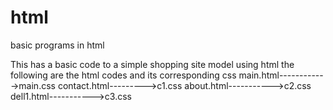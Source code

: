 # html
basic programs in html

This has a basic code to a simple shopping site model 
using html
the following are the html codes and its corresponding css
main.html------------>main.css
contact.html--------->c1.css
about.html----------->c2.css
dell1.html----------->c3.css

